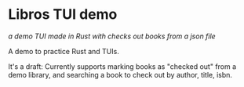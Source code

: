 # Libros TUI demo
_a demo TUI made in Rust with checks out books from a json file_

A demo to practice Rust and TUIs.

It's a draft: Currently supports marking books as "checked out" from a demo library, and searching a book to check out by author, title, isbn.
